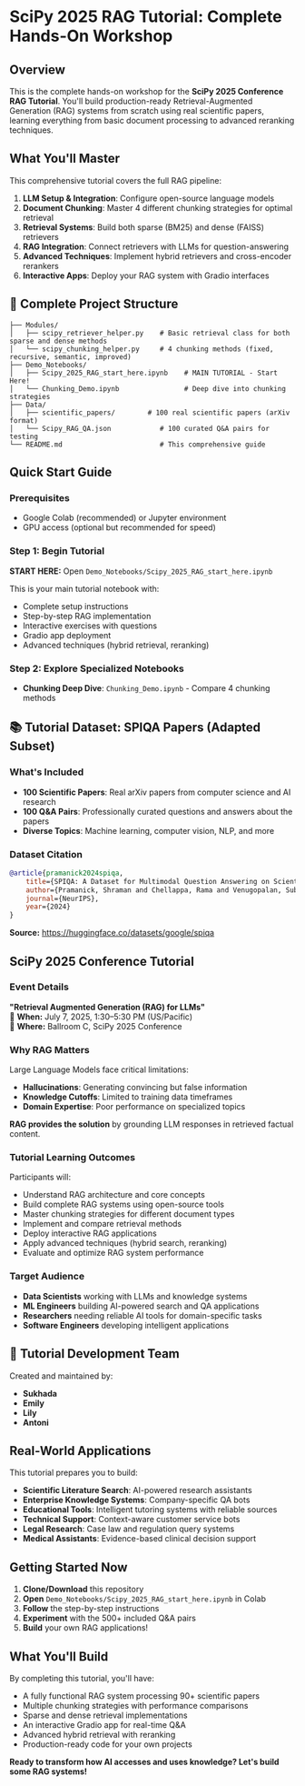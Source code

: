 # SciPy 2025 RAG Tutorial: Complete Hands-On Workshop

## Overview

This is the complete hands-on workshop for the **SciPy 2025 Conference RAG Tutorial**. You'll build production-ready Retrieval-Augmented Generation (RAG) systems from scratch using real scientific papers, learning everything from basic document processing to advanced reranking techniques.

## What You'll Master

This comprehensive tutorial covers the full RAG pipeline:

1. **LLM Setup & Integration**: Configure open-source language models
2. **Document Chunking**: Master 4 different chunking strategies for optimal retrieval
3. **Retrieval Systems**: Build both sparse (BM25) and dense (FAISS) retrievers
4. **RAG Integration**: Connect retrievers with LLMs for question-answering
5. **Advanced Techniques**: Implement hybrid retrievers and cross-encoder rerankers
6. **Interactive Apps**: Deploy your RAG system with Gradio interfaces

## 📁 Complete Project Structure

```
├── Modules/
│   ├── scipy_retriever_helper.py    # Basic retrieval class for both sparse and dense methods
│   └── scipy_chunking_helper.py     # 4 chunking methods (fixed, recursive, semantic, improved)
├── Demo_Notebooks/
│   ├── Scipy_2025_RAG_start_here.ipynb    # MAIN TUTORIAL - Start Here!
│   └── Chunking_Demo.ipynb                # Deep dive into chunking strategies
├── Data/
│   ├── scientific_papers/        # 100 real scientific papers (arXiv format)
│   └── Scipy_RAG_QA.json            # 100 curated Q&A pairs for testing
└── README.md                        # This comprehensive guide
```

## Quick Start Guide

### Prerequisites
- Google Colab (recommended) or Jupyter environment
- GPU access (optional but recommended for speed)

### Step 1: Begin Tutorial
**START HERE:** Open `Demo_Notebooks/Scipy_2025_RAG_start_here.ipynb`

This is your main tutorial notebook with:
- Complete setup instructions
- Step-by-step RAG implementation
- Interactive exercises with questions
- Gradio app deployment
- Advanced techniques (hybrid retrieval, reranking)

### Step 2: Explore Specialized Notebooks
- **Chunking Deep Dive**: `Chunking_Demo.ipynb` - Compare 4 chunking methods

## 📚 Tutorial Dataset: SPIQA Papers (Adapted Subset)

### What's Included
- **100 Scientific Papers**: Real arXiv papers from computer science and AI research
- **100 Q&A Pairs**: Professionally curated questions and answers about the papers
- **Diverse Topics**: Machine learning, computer vision, NLP, and more

### Dataset Citation
```bibtex
@article{pramanick2024spiqa,
    title={SPIQA: A Dataset for Multimodal Question Answering on Scientific Papers},
    author={Pramanick, Shraman and Chellappa, Rama and Venugopalan, Subhashini},
    journal={NeurIPS},
    year={2024}
}
```

**Source:** https://huggingface.co/datasets/google/spiqa

## SciPy 2025 Conference Tutorial

### Event Details
**"Retrieval Augmented Generation (RAG) for LLMs"**  
📅 **When:** July 7, 2025, 1:30–5:30 PM (US/Pacific)  
📍 **Where:** Ballroom C, SciPy 2025 Conference

### Why RAG Matters
Large Language Models face critical limitations:
- **Hallucinations**: Generating convincing but false information
- **Knowledge Cutoffs**: Limited to training data timeframes
- **Domain Expertise**: Poor performance on specialized topics

**RAG provides the solution** by grounding LLM responses in retrieved factual content.

### Tutorial Learning Outcomes
Participants will:
- Understand RAG architecture and core concepts
- Build complete RAG systems using open-source tools
- Master chunking strategies for different document types
- Implement and compare retrieval methods
- Deploy interactive RAG applications
- Apply advanced techniques (hybrid search, reranking)
- Evaluate and optimize RAG system performance

### Target Audience
- **Data Scientists** working with LLMs and knowledge systems
- **ML Engineers** building AI-powered search and QA applications
- **Researchers** needing reliable AI tools for domain-specific tasks
- **Software Engineers** developing intelligent applications

## 👥 Tutorial Development Team

Created and maintained by:
- **Sukhada**
- **Emily** 
- **Lily**
- **Antoni**

## Real-World Applications

This tutorial prepares you to build:
- **Scientific Literature Search**: AI-powered research assistants
- **Enterprise Knowledge Systems**: Company-specific QA bots
- **Educational Tools**: Intelligent tutoring systems with reliable sources
- **Technical Support**: Context-aware customer service bots
- **Legal Research**: Case law and regulation query systems
- **Medical Assistants**: Evidence-based clinical decision support

## Getting Started Now

1. **Clone/Download** this repository
2. **Open** `Demo_Notebooks/Scipy_2025_RAG_start_here.ipynb` in Colab
3. **Follow** the step-by-step instructions
4. **Experiment** with the 500+ included Q&A pairs
5. **Build** your own RAG applications!

## What You'll Build

By completing this tutorial, you'll have:
- A fully functional RAG system processing 90+ scientific papers
- Multiple chunking strategies with performance comparisons
- Sparse and dense retrieval implementations
- An interactive Gradio app for real-time Q&A
- Advanced hybrid retrieval with reranking
- Production-ready code for your own projects

**Ready to transform how AI accesses and uses knowledge? Let's build some RAG systems!**
